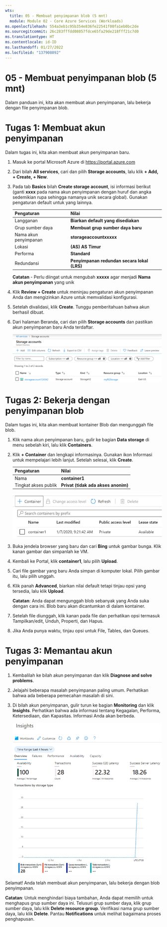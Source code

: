 ```yaml
---
wts:
  title: 05 - Membuat penyimpanan blob (5 mnt)
  module: Module 02 - Core Azure Services (Workloads)
ms.openlocfilehash: 554a3eb1c95b354e836fe22541f00fa1eb0bc2de
ms.sourcegitcommit: 26c283fffdd08057fdce65fa29de218fff21c7d0
ms.translationtype: HT
ms.contentlocale: id-ID
ms.lasthandoff: 01/27/2022
ms.locfileid: "137908092"
---
```

# <a name="05---create-blob-storage-5-min"></a>05 - Membuat penyimpanan blob (5 mnt)

Dalam panduan ini, kita akan membuat akun penyimpanan, lalu bekerja dengan file penyimpanan blob.

# <a name="task-1-create-a-storage-account"></a>Tugas 1: Membuat akun penyimpanan 

Dalam tugas ini, kita akan membuat akun penyimpanan baru. 

1. Masuk ke portal Microsoft Azure di <a href="https://portal.azure.com" target="_blank"><span style="color: #0066cc;" color="#0066cc">https://portal.azure.com</span></a>

2. Dari bilah **All services**, cari dan pilih **Storage accounts**, lalu klik **+ Add, + Create, + New**. 

3. Pada tab **Basics** bilah **Create storage account**, isi informasi berikut (ganti **xxxx** pada nama akun penyimpanan dengan huruf dan angka sedemikian rupa sehingga namanya unik secara global). Gunakan pengaturan default untuk yang lainnya.

    | Pengaturan | Nilai | 
    | --- | --- |
    | Langganan | **Biarkan default yang disediakan** |
    | Grup sumber daya | **Membuat grup sumber daya baru** |
    | Nama akun penyimpanan | **storageaccountxxxxx** |
    | Lokasi | **(AS) AS Timur**  |
    | Performa | **Standard** |
    | Redundansi | **Penyimpanan redundan secara lokal (LRS)** |
    
    **Catatan** - Perlu diingat untuk mengubah **xxxxx** agar menjadi **Nama akun penyimpanan** yang unik

5. Klik **Review + Create** untuk meninjau pengaturan akun penyimpanan Anda dan mengizinkan Azure untuk memvalidasi konfigurasi. 

6. Setelah divalidasi, klik **Create**. Tunggu pemberitahuan bahwa akun berhasil dibuat. 

7. Dari halaman Beranda, cari dan pilih **Storage accounts** dan pastikan akun penyimpanan baru Anda terdaftar.

    ![Cuplikan layar dari akun penyimpanan yang baru dibuat di portal Microsoft Azure.](../images/0401.png)

# <a name="task-2-work-with-blob-storage"></a>Tugas 2: Bekerja dengan penyimpanan blob

Dalam tugas ini, kita akan membuat kontainer Blob dan mengunggah file blob. 

1. Klik nama akun penyimpanan baru, gulir ke bagian **Data storage** di menu sebelah kiri, lalu klik **Containers**.

2. Klik **+ Container** dan lengkapi informasinya. Gunakan ikon Informasi untuk mempelajari lebih lanjut. Setelah selesai, klik **Create**.


    | Pengaturan | Nilai |
    | --- | --- |
    | Nama | **container1**  |
    | Tingkat akses publik| **Privat (tidak ada akses anonim)** |
  

    ![Cuplikan layar dari kontainer blob yang baru dibuat di akun penyimpanan di portal Microsoft Azure.](../images/0402.png)

4. Buka jendela browser yang baru dan cari **Bing** untuk gambar bunga. Klik kanan gambar dan simpanlah ke VM. 

6. Kembali ke Portal, klik **container1**, lalu pilih **Upload**.

5. Cari file gambar yang baru Anda simpan di komputer lokal. Pilih gambar itu, lalu pilih unggah.

   
6. Klik panah **Advanced**, biarkan nilai default tetapi tinjau opsi yang tersedia, lalu klik **Upload**.

    **Catatan**: Anda dapat mengunggah blob sebanyak yang Anda suka dengan cara ini. Blob baru akan dicantumkan di dalam kontainer.

7. Setelah file diunggah, klik kanan pada file dan perhatikan opsi termasuk Tampilkan/edit, Unduh, Properti, dan Hapus. 

8. Jika Anda punya waktu, tinjau opsi untuk File, Tables, dan Queues.

# <a name="task-3-monitor-the-storage-account"></a>Tugas 3: Memantau akun penyimpanan

1. Kembalilah ke bilah akun penyimpanan dan klik **Diagnose and solve problems**. 

2. Jelajahi beberapa masalah penyimpanan paling umum. Perhatikan bahwa ada beberapa pemecahan masalah di sini.

3. Di bilah akun penyimpanan, gulir turun ke bagian **Monitoring** dan klik **Insights**. Perhatikan bahwa ada informasi tentang Kegagalan, Performa, Ketersediaan, dan Kapasitas. Informasi Anda akan berbeda.

    ![Cuplikan layar halaman Wawasan akun penyimpanan.](../images/0403.PNG)

Selamat! Anda telah membuat akun penyimpanan, lalu bekerja dengan blob penyimpanan.

**Catatan**: Untuk menghindari biaya tambahan, Anda dapat memilih untuk menghapus grup sumber daya ini. Telusuri grup sumber daya, klik grup sumber daya, lalu klik **Delete resource group**. Verifikasi nama grup sumber daya, lalu klik **Delete**. Pantau **Notifications** untuk melihat bagaimana proses penghapusan.
